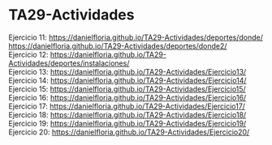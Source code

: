 # TA29-Actividades
Ejercicio 11: https://danielfloria.github.io/TA29-Actividades/deportes/donde/  
              https://danielfloria.github.io/TA29-Actividades/deportes/donde2/  
Ejercicio 12: https://danielfloria.github.io/TA29-Actividades/deportes/instalaciones/  
Ejercicio 13: https://danielfloria.github.io/TA29-Actividades/Ejercicio13/  
Ejercicio 14: https://danielfloria.github.io/TA29-Actividades/Ejercicio14/  
Ejercicio 15: https://danielfloria.github.io/TA29-Actividades/Ejercicio15/  
Ejercicio 16: https://danielfloria.github.io/TA29-Actividades/Ejercicio16/  
Ejercicio 17: https://danielfloria.github.io/TA29-Actividades/Ejercicio17/  
Ejercicio 18: https://danielfloria.github.io/TA29-Actividades/Ejercicio18/  
Ejercicio 19: https://danielfloria.github.io/TA29-Actividades/Ejercicio19/  
Ejercicio 20: https://danielfloria.github.io/TA29-Actividades/Ejercicio20/  
